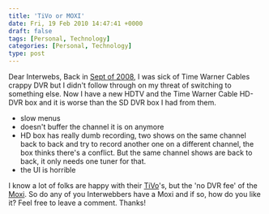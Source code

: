 ```yaml
---
title: 'TiVo or MOXI'
date: Fri, 19 Feb 2010 14:47:41 +0000
draft: false
tags: [Personal, Technology]
categories: [Personal, Technology]
type: post
---
```


Dear Interwebs, Back in [Sept of 2008](http://zeusville.wordpress.com/2008/09/21/time-warner-can-kiss-my/), I was sick of Time Warner Cables crappy DVR but I didn't follow through on my threat of switching to something else. Now I have a new HDTV and the Time Warner Cable HD-DVR box and it is worse than the SD DVR box I had from them.

*   slow menus
*   doesn't buffer the channel it is on anymore
*   HD box has really dumb recording, two shows on the same channel back to back and try to record another one on a different channel, the box thinks there's a conflict. But the same channel shows are back to back, it only needs one tuner for that.
*   the UI is horrible

I know a lot of folks are happy with their [TiVo](http://www.tivo.com/)'s, but the 'no DVR fee' of the [Moxi](http://moxi.com/us/home.html). So do any of you Interwebbers have a Moxi and if so, how do you like it? Feel free to leave a comment. Thanks!